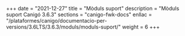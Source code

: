 +++
date        = "2021-12-27"
title       = "Mòduls suport"
description = "Mòduls suport Canigó 3.6.3"
sections    = "canigo-fwk-docs"
enllac		= "/plataformes/canigo/documentacio-per-versions/3.6LTS/3.6.3/moduls/moduls-suport/"
weight		= 6
+++
